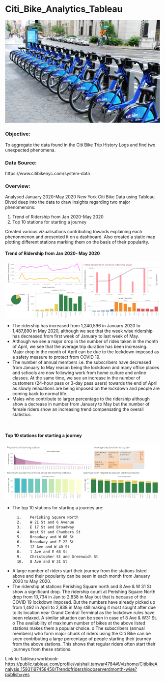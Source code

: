 # Citi_Bike_Analytics_Tableau
<img src="citi_bike.jpg">

<h3>Objective:</h3>
To aggregate the data found in the Citi Bike Trip History Logs and find two unexpected phenomena. 

<h3>Data Source:</h3>
https://www.citibikenyc.com/system-data
 
 <h3>Overview:</h3>

Analysed January 2020-May 2020 New York Citi Bike Data using Tableau. 
Dived deep into the data to draw insights regarding two major phenomenons:

 1. Trend of Ridership from Jan 2020-May 2020
 2. Top 10 stations for starting a journey
  
 Created various vizualisations contributing towards explaining each phenonmenon and presented it on a dashboard. Also created a static map plotting different stations marking      them on the basis of their popularity. 
 
 <h4>Trend of Ridership from Jan 2020- May 2020</h4>
 
 <img src="Trend in ridership.png">
 
 <ul>
 <li>The ridership has increased from 1,240,596 in January 2020 to 1,487,890 in May 2020, although we see that the week wise ridership has decreased from first week of January to last week of May.</li>
 
 <li>Although we see a major drop in the number of rides taken in the month of April, we see that the average trip duration has been increasing. Major drop in the month of April can be due to the lockdown imposed as a safety measure to protect from COVID 19.</li>
 
 <li>The number of annual members i.e. the subscribers have decreased from January to May reason being the lockdown and many office places and schools are now following work from home culture and online classes. At the same time, we see an increase in the number of customers (24-hour pass or 3-day pass users) towards the end of April as slowly relaxations are being imposed on the lockdown and people are coming back to normal life.</li>
 
 <li>Males who contribute to larger percentage to the ridership although show a decrease in number from January to May but the number of female riders show an increasing trend compensating the overall statistics.</li>

 
 </ul>
 <br>
 <h4>Top 10 stations for starting a journey</h4>
 <img src="Popular 10 starting stations.png">
  <ul>
 <li>The top 10 stations for starting a journey are:
  
      1.	Perishing Square North
      2.	W 21 St and 6 Avenue
      3.	E 17 St and Broadway
      4.	West St and Chambers St
      5.	Broadway and W 60 St
      6.	Broadway and E 22 St
      7.	12 Ave and W 40 St
      8.	1 Ave and E 68 St
      9.	Christopher St and Greenwich St
      10.	8 Ave and W 31 St
 </li>
 
 <li>A large number of riders start their journey from the stations listed above and their popularity can be seen in each month from January 2020 to May 2020.
 </li>
<li>The ridership at stations Perishing Square north and 8 Ave & W 31 St show a significant drop. The ridership count at Perishing Square North drop from 10,734 in Jan to 2,838 in May but that is because of the COVID 19 lockdown imposed. But the numbers have already picked up from 1,492 in April to 2,838 in May still making it most sought after due to its location near Grand Central Terminal as the lockdown rules have been relaxed. A similar situation can be seen in case of 8 Ave & W31 St.</li>
o	The availability of maximum number of bikes at the above listed stations makes them a popular choice.
o	The subscribers (annual members) who form major chunk of riders using the Citi Bike can be seen contributing a large percentage of people starting their journey from the above stations. This shows that regular riders often start their journeys from these stations.


 </ul>



Link to Tableau workbook: https://public.tableau.com/profile/vaishali.tanwar4784#!/vizhome/CitibikeAnalysis_15931197458450/Trendofridershipobserverdmonth-wise?publish=yes

